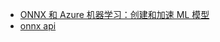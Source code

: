 - [ONNX 和 Azure 机器学习：创建和加速 ML 模型](https://docs.microsoft.com/zh-cn/azure/machine-learning/concept-onnx)
- [onnx api](https://onnxruntime.ai/docs/api/python/api_summary.html)
